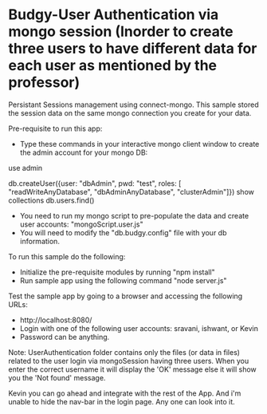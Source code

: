 # Budgy-User Authentication via mongo session (Inorder to create three users to have different data for each user as mentioned by the professor)
Persistant Sessions management using connect-mongo.  This sample stored the session data on the same mongo connection you create for your data.

Pre-requisite to run this app:
* Type these commands in your interactive mongo client window to create the admin account for your mongo DB:

use admin

db.createUser({user: "dbAdmin", pwd: "test", roles: [ "readWriteAnyDatabase", "dbAdminAnyDatabase", "clusterAdmin"]})
show collections
db.users.find()


* You need to run my mongo script to pre-populate the data and create user accounts: "mongoScript.user.js"
* You will need to modify the "db.budgy.config" file with your db information.

To run this sample do the following:
* Initialize the pre-requisite modules by running "npm install"
* Run sample app using the following command "node server.js"

Test the sample app by going to a browser and accessing the following URLs:
* http://localhost:8080/
* Login with one of the following user accounts: sravani, ishwant, or Kevin
* Password can be anything.

Note: UserAuthentication folder contains only the files (or data in files) related to the user login via mongoSession having three users.
When you enter the correct username it will display the 'OK' message else it will show you the 'Not found' message.

Kevin you can go ahead and integrate with the rest of the App. And i'm unable to hide the nav-bar in the login page. Any one can look into it.
